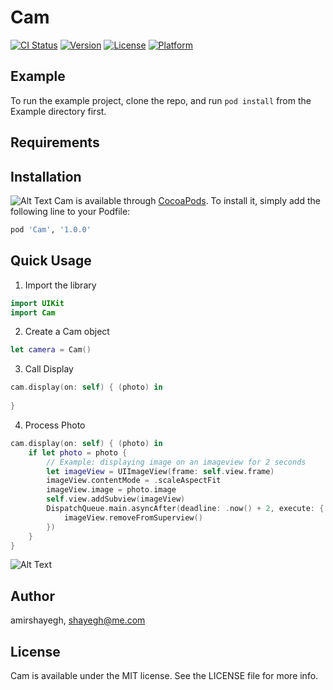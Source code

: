 # Cam

[![CI Status](https://img.shields.io/travis/amirshayegh/Cam.svg?style=flat)](https://travis-ci.org/amirshayegh/Cam)
[![Version](https://img.shields.io/cocoapods/v/Cam.svg?style=flat)](https://cocoapods.org/pods/Cam)
[![License](https://img.shields.io/cocoapods/l/Cam.svg?style=flat)](https://cocoapods.org/pods/Cam)
[![Platform](https://img.shields.io/cocoapods/p/Cam.svg?style=flat)](https://cocoapods.org/pods/Cam)

## Example

To run the example project, clone the repo, and run `pod install` from the Example directory first.

## Requirements

## Installation
![Alt Text](https://github.com/FreshworksStudio/Cam/blob/master/ReadmeFiles/capture.PNG)
Cam is available through [CocoaPods](https://cocoapods.org). To install
it, simply add the following line to your Podfile:

```ruby
pod 'Cam', '1.0.0'
```
## Quick Usage

1) Import the library

```Swift
import UIKit
import Cam
```

2) Create a Cam object

```Swift
let camera = Cam()
```

3) Call Display
```Swift
cam.display(on: self) { (photo) in
		
}
```

4) Process Photo 
```Swift
cam.display(on: self) { (photo) in
	if let photo = photo {
		// Example: displaying image on an imageview for 2 seconds
		let imageView = UIImageView(frame: self.view.frame)
		imageView.contentMode = .scaleAspectFit
		imageView.image = photo.image
		self.view.addSubview(imageView)
		DispatchQueue.main.asyncAfter(deadline: .now() + 2, execute: {
			imageView.removeFromSuperview()
		})
	}
}
```
![Alt Text](https://github.com/FreshworksStudio/Cam/blob/master/ReadmeFiles/captured.PNG)

## Author

amirshayegh, shayegh@me.com

## License

Cam is available under the MIT license. See the LICENSE file for more info.
